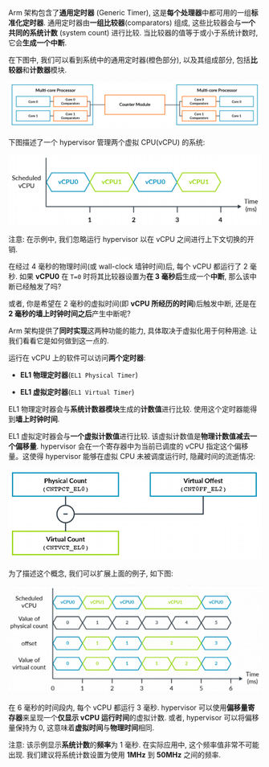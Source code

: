 
Arm 架构包含了**通用定时器** (Generic Timer), 这是**每个处理器**中都可用的一组**标准化定时器**. 通用定时器由**一组比较器**(comparators) 组成, 这些比较器会与**一个共同的系统计数** (system count) 进行比较. 当比较器的值等于或小于系统计数时, 它会**生成一个中断**.

在下图中, 我们可以看到系统中的通用定时器(橙色部分), 以及其组成部分, 包括**比较器**和**计数器**模块.

<div align='center'>
<img src="./images/2025-02-21-21-24-00.png"/>
</div>

下图描述了一个 hypervisor 管理两个虚拟 CPU(vCPU) 的系统:

<div align='center'>
<img src="./images/2025-02-21-21-24-06.png"/>
</div>

注意: 在示例中, 我们忽略运行 hypervisor 以在 vCPU 之间进行上下文切换的开销.

在经过 4 毫秒的物理时间(或 wall-clock 墙钟时间)后, 每个 vCPU 都运行了 2 毫秒. 如果 **vCPU0** 在 `T=0` 时将其比较器设置为**在 3 毫秒后**生成一个**中断**, 那么该中断已经触发了吗?

或者, 你是希望在 2 毫秒的虚拟时间(即 **vCPU 所经历的时间**)后触发中断, 还是在 **2 毫秒的墙上时钟时间之后**产生中断呢?

Arm 架构提供了**同时实现**这两种功能的能力, 具体取决于虚拟化用于何种用途. 让我们看看它是如何做到这一点的.

运行在 vCPU 上的软件可以访问**两个定时器**:

* **EL1 物理定时器**(`EL1 Physical Timer`)

* **EL1 虚拟定时器**(`EL1 Virtual Timer`)

EL1 物理定时器会与**系统计数器模块**生成的**计数值**进行比较. 使用这个定时器能得到**墙上时钟时间**.

EL1 虚拟定时器会与**一个虚拟计数值**进行比较. 该虚拟计数值是**物理计数值减去一个偏移量**. hypervisor 会在一个寄存器中为当前已调度的 vCPU 指定这个偏移量。这使得 hypervisor 能够在虚拟 CPU 未被调度运行时, 隐藏时间的流逝情况:

<div align='center'>
<img src="./images/2025-02-21-21-25-15.png"/>
</div>

为了描述这个概念, 我们可以扩展上面的例子, 如下图:

<div align='center'>
<img src="./images/2025-02-21-21-25-28.png"/>
</div>

在 6 毫秒的时间段内, 每个 vCPU 都运行 3 毫秒. hypervisor 可以使用**偏移量寄存器**来呈现一个**仅显示 vCPU 运行时间**的虚拟计数. 或者, hypervisor 可以将偏移量保持为 0, 这意味着**虚拟时间**与**物理时间**相同.

注意: 该示例显示**系统计数**的**频率**为 1 毫秒. 在实际应用中, 这个频率值非常不可能出现. 我们建议将系统计数设置为使用 **1MHz** 到 **50MHz** 之间的频率.
